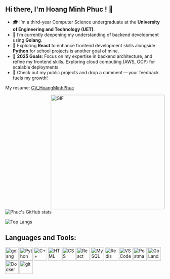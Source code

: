 ## Hi there, I'm Hoang Minh Phuc ! 👋


- 🎓 I’m a third-year Computer Science undergraduate at the **University of Engineering and Technology (UET)**.
- 🌱 I’m currently deepening my understanding of backend development using **Golang**.
- 🔭 Exploring **React** to enhance frontend development skills alongside **Python** for school projects is another goal of mine.  
- 🎯 **2025 Goals**: Focus on my expertise in backend architecture, and refine my frontend skills. Exploring cloud computing (AWS, GCP) for scalable deployments.
- 🚀 Check out my public projects and drop a comment — your feedback fuels my growth!

My resume: [CV_HoangMinhPhuc](https://drive.google.com/file/d/1E1aSypWOXS3FsowgPryMrO60ktLTxRdp/view?usp=sharing)

<img align="right" alt="GIF" src="https://raw.githubusercontent.com/rahul-jha98/rahul-jha98/main/techstack.gif" width="360px"/>

![Phuc's GitHub stats](https://github-readme-stats.vercel.app/api?username=hoangminhphuc&show_icons=true&theme=graywhite&rank_icon=github)

![Top Langs](https://github-readme-stats.vercel.app/api/top-langs/?username=hoangminhphuc&hide_progress=true)

## Languages and Tools:

<p align="left">
  <a href="https://golang.org" target="_blank"> 
  <img align="left" src="https://cdn.jsdelivr.net/gh/devicons/devicon/icons/go/go-original.svg" alt="golang" height="42px"/> 
</a>  
<a href="https://www.python.org" target="_blank">
  <img align="left" alt="Python" height="42px" src="https://cdn.jsdelivr.net/gh/devicons/devicon/icons/python/python-original.svg">
</a> 
<a href="https://isocpp.org" target="_blank"> 
  <img align="left" alt="C++" height="42px" src="https://cdn.jsdelivr.net/gh/devicons/devicon/icons/cplusplus/cplusplus-original.svg"> 
</a> 
<a href="https://developer.mozilla.org/en-US/docs/Web/HTML" target="_blank"> 
  <img align="left" alt="HTML" height="42px" src="https://cdn.jsdelivr.net/gh/devicons/devicon/icons/html5/html5-original.svg"> 
</a> 
<a href="https://developer.mozilla.org/en-US/docs/Web/CSS" target="_blank">
  <img align="left" alt="CSS" height="42px" src="https://cdn.jsdelivr.net/gh/devicons/devicon/icons/css3/css3-original.svg">
</a> 
<a href="https://reactjs.org/" target="_blank"> 
  <img align="left" alt="React" height="42px" src="https://cdn.jsdelivr.net/gh/devicons/devicon/icons/react/react-original.svg">
</a> 
<a href="https://www.mysql.com/" target="_blank"> 
  <img align="left" alt="MySQL" height="42px" src="https://cdn.jsdelivr.net/gh/devicons/devicon/icons/mysql/mysql-original.svg"> 
</a>
<a href="https://redis.io/" target="_blank">
  <img src="https://www.svgrepo.com/show/303460/redis-logo.svg" align="left" alt="Redis" height="42px" />
</a>
<a href="https://code.visualstudio.com/" target="_blank"> 
  <img align="left" alt="VSCode" height="42px" src="https://cdn.jsdelivr.net/gh/devicons/devicon/icons/vscode/vscode-original.svg"> 
</a> 
<a href="https://www.postman.com/" target="_blank"> 
  <img align="left" alt="Postman" height="42px" src="https://www.vectorlogo.zone/logos/getpostman/getpostman-icon.svg"> 
</a> 
<a href="https://www.jetbrains.com/go/" target="_blank"> 
  <img align="left" alt="GoLand" height="42px" src="https://resources.jetbrains.com/storage/products/goland/img/meta/goland_logo_300x300.png"> 
</a> 
<a href="https://www.docker.com/" target="_blank"> 
  <img align="left" alt="Docker" height="42px" src="https://cdn.jsdelivr.net/gh/devicons/devicon/icons/docker/docker-original.svg"> 
</a> 
<a href="https://git-scm.com/" target="_blank"> 
  <img src="https://raw.githubusercontent.com/rahul-jha98/github_readme_icons/main/language_and_tools/square/git-scm/git-scm.svg" align="left" alt="git" height='42px'/> 
</a>
</p>



<!--
**hoangminhphuc/hoangminhphuc** is a ✨ _special_ ✨ repository because its `README.md` (this file) appears on your GitHub profile.

Here are some ideas to get you started:

- 🔭 I’m currently working on ...
- 🌱 I’m currently learning ...
- 👯 I’m looking to collaborate on ...
- 🤔 I’m looking for help with ...
- 💬 Ask me about ...
- 📫 How to reach me: ...
- 😄 Pronouns: ...
- ⚡ Fun fact: ...
-->
